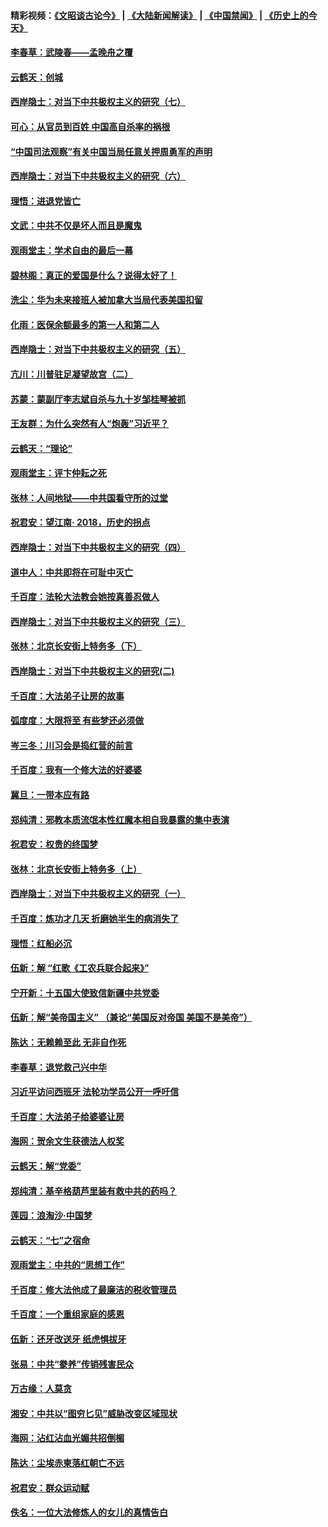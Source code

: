#### 精彩视频：[《文昭谈古论今》](https://github.com/gfw-breaker/wenzhao/blob/master/README.md?t=12121831) | [《大陆新闻解读》](https://github.com/gfw-breaker/ntdtv-comedy/blob/master/README.md?t=12121831) | [《中国禁闻》](https://github.com/gfw-breaker/ntdtv-news/blob/master/README.md?t=12121831) | [《历史上的今天》](https://github.com/gfw-breaker/today-in-history/blob/master/README.md?t=12121831) 

#### [李春草：武陵春——孟晚舟之覆](../pages/nsc993/n10904804.md?t=12121831) 

#### [云鹤天：创城](../pages/nsc993/n10904572.md?t=12121831) 

#### [西岸隐士：对当下中共极权主义的研究（七）](../pages/nsc993/n10894592.md?t=12121831) 

#### [可心：从官员到百姓 中国高自杀率的祸根](../pages/nsc993/n10899801.md?t=12121831) 

#### [“中国司法观察”有关中国当局任意关押周勇军的声明](../pages/nsc993/n10899323.md?t=12121831) 

#### [西岸隐士：对当下中共极权主义的研究（六）](../pages/nsc993/n10894563.md?t=12121831) 

#### [理悟：进退党皆亡](../pages/nsc993/n10896617.md?t=12121831) 

#### [文武：中共不仅是坏人而且是魔鬼](../pages/nsc993/n10896590.md?t=12121831) 

#### [观雨堂主：学术自由的最后一幕](../pages/nsc993/n10896282.md?t=12121831) 

#### [碧林阁：真正的爱国是什么？说得太好了！](../pages/nsc993/n10896196.md?t=12121831) 

#### [洗尘：华为未来接班人被加拿大当局代表美国扣留](../pages/nsc993/n10896171.md?t=12121831) 

#### [化雨：医保余额最多的第一人和第二人](../pages/nsc993/n10894411.md?t=12121831) 

#### [西岸隐士：对当下中共极权主义的研究（五）](../pages/nsc993/n10894095.md?t=12121831) 

#### [亢川：川普驻足凝望故宫（二）](../pages/nsc993/n10893924.md?t=12121831) 

#### [苏蒙：蒙副厅李志斌自杀与九十岁邹桂琴被抓](../pages/nsc993/n10893359.md?t=12121831) 

#### [王友群：为什么突然有人“炮轰”习近平？](../pages/nsc993/n10892978.md?t=12121831) 

#### [云鹤天：“理论”](../pages/nsc993/n10893043.md?t=12121831) 

#### [观雨堂主：评卞仲耘之死](../pages/nsc993/n10891901.md?t=12121831) 

#### [张林：人间地狱——中共国看守所的过堂](../pages/nsc993/n10891002.md?t=12121831) 

#### [祝君安：望江南‧ 2018，历史的拐点](../pages/nsc993/n10889460.md?t=12121831) 

#### [西岸隐士：对当下中共极权主义的研究（四）](../pages/nsc993/n10887490.md?t=12121831) 

#### [道中人：中共即将在可耻中灭亡](../pages/nsc993/n10887956.md?t=12121831) 

#### [千百度：法轮大法教会她按真善忍做人](../pages/nsc993/n10887637.md?t=12121831) 

#### [西岸隐士：对当下中共极权主义的研究（三）](../pages/nsc993/n10882983.md?t=12121831) 

#### [张林：北京长安街上特务多（下）](../pages/nsc993/n10884987.md?t=12121831) 

#### [西岸隐士：对当下中共极权主义的研究(二)](../pages/nsc993/n10878756.md?t=12121831) 

#### [千百度：大法弟子让房的故事](../pages/nsc993/n10883156.md?t=12121831) 

#### [弧度度：大限将至 有些梦还必须做](../pages/nsc993/n10882718.md?t=12121831) 

#### [岑三冬：川习会是捣红营的前言](../pages/nsc993/n10881767.md?t=12121831) 

#### [千百度：我有一个修大法的好婆婆](../pages/nsc993/n10880660.md?t=12121831) 

#### [冀旦：一带本应有路](../pages/nsc993/n10880340.md?t=12121831) 

#### [郑纯清：邪教本质流氓本性红魔本相自我暴露的集中表演](../pages/nsc993/n10880329.md?t=12121831) 

#### [祝君安：权贵的终国梦](../pages/nsc993/n10880242.md?t=12121831) 

#### [张林：北京长安街上特务多（上）](../pages/nsc993/n10880009.md?t=12121831) 

#### [西岸隐士：对当下中共极权主义的研究（一）](../pages/nsc993/n10878740.md?t=12121831) 

#### [千百度：炼功才几天 折磨她半生的病消失了](../pages/nsc993/n10878447.md?t=12121831) 

#### [理悟：红船必沉](../pages/nsc993/n10877545.md?t=12121831) 

#### [伍新：解 “红歌《工农兵联合起来》”](../pages/nsc993/n10876264.md?t=12121831) 

#### [宁开新：十五国大使致信新疆中共党委](../pages/nsc993/n10876212.md?t=12121831) 

#### [伍新：解“美帝国主义” （兼论“美国反对帝国 美国不是美帝”）](../pages/nsc993/n10874688.md?t=12121831) 

#### [陈达：无赖赖至此 无非自作死](../pages/nsc993/n10874640.md?t=12121831) 

#### [李春草：退党救己兴中华](../pages/nsc993/n10874600.md?t=12121831) 

#### [习近平访问西班牙 法轮功学员公开一呼吁信](../pages/nsc993/n10873818.md?t=12121831) 

#### [千百度：大法弟子给婆婆让房](../pages/nsc993/n10870567.md?t=12121831) 

#### [海网：贺余文生获德法人权奖](../pages/nsc993/n10869990.md?t=12121831) 

#### [云鹤天：解“党委”](../pages/nsc993/n10869977.md?t=12121831) 

#### [郑纯清：基辛格葫芦里装有救中共的药吗？](../pages/nsc993/n10868192.md?t=12121831) 

#### [莲园：浪淘沙‧中国梦](../pages/nsc993/n10868184.md?t=12121831) 

#### [云鹤天：“七”之宿命](../pages/nsc993/n10868163.md?t=12121831) 

#### [观雨堂主：中共的“思想工作”](../pages/nsc993/n10868076.md?t=12121831) 

#### [千百度：修大法他成了最廉洁的税收管理员](../pages/nsc993/n10867964.md?t=12121831) 

#### [千百度：一个重组家庭的感恩](../pages/nsc993/n10865204.md?t=12121831) 

#### [伍新：还牙改送牙 纸虎惧拔牙](../pages/nsc993/n10863679.md?t=12121831) 

#### [张易：中共“豢养”传销残害民众](../pages/nsc993/n10864740.md?t=12121831) 

#### [万古缘：人莫贪](../pages/nsc993/n10863667.md?t=12121831) 

#### [湘安：中共以“图穷匕见”威胁改变区域现状](../pages/nsc993/n10864609.md?t=12121831) 

#### [海网：沾红沾血光媚共招倒楣](../pages/nsc993/n10863591.md?t=12121831) 

#### [陈达：尘埃赤柬落红朝亡不远](../pages/nsc993/n10863562.md?t=12121831) 

#### [祝君安：群众运动赋](../pages/nsc993/n10863448.md?t=12121831) 

#### [佚名：一位大法修炼人的女儿的真情告白](../pages/nsc993/n10861395.md?t=12121831) 

